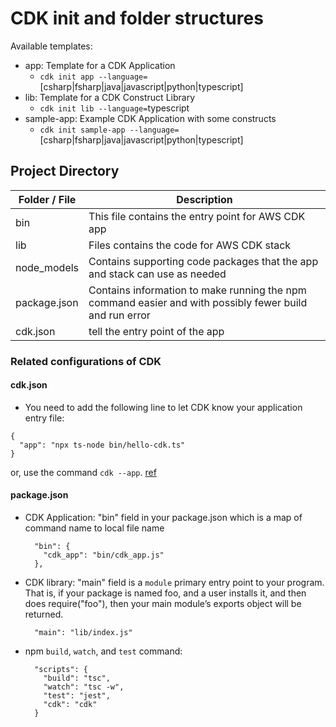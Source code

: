 # CDK init and folder structures

Available templates:
* app: Template for a CDK Application
    * `cdk init app --language=`[csharp|fsharp|java|javascript|python|typescript]
* lib: Template for a CDK Construct Library
    * `cdk init lib --language=`typescript
* sample-app: Example CDK Application with some constructs
    * `cdk init sample-app --language=`[csharp|fsharp|java|javascript|python|typescript]

## Project Directory

| Folder / File  | Description  |  
|---|---|
| bin | This file contains the entry point for AWS CDK app |
| lib | Files contains the code for AWS CDK stack |
| node_models | Contains supporting code packages that the app and stack can use as needed |
| package.json | Contains information to make running the npm command easier and with possibly fewer build and run error |
| cdk.json | tell the entry point of the app |

### Related configurations of CDK

#### cdk.json
* You need to add the following line to let CDK know your application entry file:
```
{
  "app": "npx ts-node bin/hello-cdk.ts"
}
```

or, use the command `cdk --app`. [ref](https://docs.aws.amazon.com/cdk/latest/guide/tools.html)

#### package.json
* CDK Application: "bin" field in your package.json which is a map of command name to local file name
  ```
    "bin": {
      "cdk_app": "bin/cdk_app.js"
    },
  ```

* CDK library: "main" field is a `module` primary entry point to your program. That is, if your package is named foo, and a user installs it, and then does require("foo"), then your main module’s exports object will be returned.
  ```
    "main": "lib/index.js"
  ```

* npm `build`, `watch`, and `test` command:
  ```
    "scripts": {
      "build": "tsc",
      "watch": "tsc -w",
      "test": "jest",
      "cdk": "cdk"
    }
  ```
